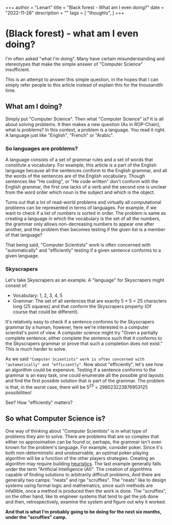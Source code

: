 +++
author = "Lenart"
title = "Black forest - What am I even doing?"
date = "2022-11-28"
description = ""
tags = [
"thoughts",
]
+++

# (Black forest) - what am I even doing?

I'm often asked "what I'm doing". Many have certain misunderstanding and stereotypes that make the simple answer of
"Computer Science" insufficient.

This is an attempt to answer this simple question, in the hopes that I can simply refer people to this article
instead of explain this for the thousandth time.

## What am I doing?

Simply put "Computer Science". Then what "Computer Science" is? It is all about solving problems.
It then makes a new question (As in ROP-Chain), what is problems? In this context, a problem is a language. You read it right.
A language just like "English", "French" or "Arabic".

### So languages are problems?

A language consists of a set of grammar rules and a set of words that constitute a vocabulary. For example, this article
is a part of the English language because all the sentences conform to the English grammar, and all the words of
the sentences are of the English vocabulary. Though sentences like "He coding", or "He code written" don't conform with
the English grammar, the first one lacks of a verb and the second one is unclear from the word order which noun is the
subject and which is the object.

Turns out that a lot of read-world problems and virtually all computational problems can be represented in terms of languages.
For example, if we want to check if a list of numbers is sorted in order. The problem is same as creating a language in which
the vocabulary is the set of all the numbers, the grammar only allows non-decreasing numbers to appear one after another,
and the problem then becomes testing if the given list is a member of that language?

That being said, "Computer Scientists" work is often concerned with "automatically" and "efficiently" testing if a given
sentence conforms to a given language.

### Skyscrapers

Let's take Skyscrapers as an example. A "language" for Skyscrapers might consist of:
- Vocabulary: 1, 2, 3, 4, 5
- Grammar: The set of all sentences that are exactly 5 * 5 = 25 characters long (25 squares) and that conform the
  Skyscrapers property (Of course that could be different).

It's relatively easy to check if a sentence conforms to the Skyscrapers grammar by a human, however, here we're interested
in a computer scientist's point of view. A computer science might try "Given a partially complete sentence, either complete
the sentence such that it conforms to the Skyscrapers grammar or prove that such a completion does not exist."
This is much harder to solve.

As we said `"Computer Scientists" work is often concerned with "automatically" and "efficiently"`. Now about "efficiently",
let's see how an algorithm could be expensive. Testing if a sentence conforms to the grammar is an easy task, one could
enumerate all the possible grid layouts and find the first possible solution that is part of the grammar. The problem is
that, in the worst case, there will be 5<sup>25</sup> = 298023223876953125 possibilities!

See? How "efficiently" matters?

## So what Computer Science is?

One way of thinking about "Computer Scientists" is in what type of problems they aim to solve.
There are problems that are so complex that either no approximation can be found or, perhaps, the grammar isn't even known
for the problem's language. For example, consider poker. Since it's both non-deterministic and unobservable, an optimal
poker-playing algorithm will be a function of the other players strategies. Creating an algorithm may require building
[heuristics](https://en.wikipedia.org/wiki/Heuristic).
The last example generally falls under the term "Artificial Intelligence (AI)". The creation of algorithms capable of
finding solutions to arbitrarily difficult problems, And there are generally two camps: "neats" and rge "scruffies".
The "neats" like to design systems using formal logic and mathematics, since such methods are infallible, once a method
is produced then the work is done. The "scruffies", on the other hand, like to engineer systems that tend to get the job done
and then, retrospectively, examine the system and figure out why it worked.

**And that is what I'm probably going to be doing for the next six months, under the "scruffies" camp.**
